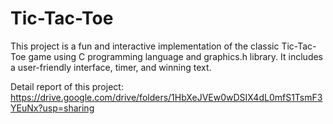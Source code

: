 # Tic-Tac-Toe
This project is a fun and interactive implementation of the classic Tic-Tac-Toe game using C programming language and graphics.h library. It includes a user-friendly interface, timer, and winning text. 

Detail report of this project:
https://drive.google.com/drive/folders/1HbXeJVEw0wDSIX4dL0mfS1TsmF3YEuNx?usp=sharing
